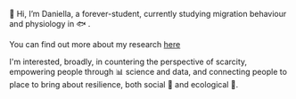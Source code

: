 👋 Hi, I’m Daniella, a forever-student, currently studying migration behaviour and physiology in :fish: . 

You can find out more about my research [here](http://daniella-lo.github.io)

I'm interested, broadly, in countering the perspective of scarcity, empowering people through :bar_chart:  science and data, and connecting people to place to bring about resilience, both social :raised_hands:  and ecological :seedling:. 

<!---
daniella-lo/daniella-lo is a ✨ special ✨ repository because its `README.md` (this file) appears on your GitHub profile.
You can click the Preview link to take a look at your changes.
--->
